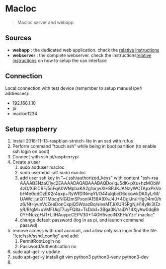 # Macloc

> Macloc server and webapp

## Sources

- **webapp** :
    the dedicated web application. check the [relative instructions](webapp/README.md)
- **webserver** :
    the complete webserver. check the instructions[relative instructions](webserver/README.md) on how to setup the can interface

## Connection

Local connection with test device (remember to setup manual ipv4 addresses):
- 192.168.1.10
- pi
- macloc1234

## Setup raspberry

1) Install 2018-11-13-raspbian-stretch-lite in an ssd with rufus
2) Perform command "touch ssh" while being in boot partition (to enable ssh login on boot)
3) Connect with ssh pi/raspberrypi
4) Create a user
    1) sudo adduser macloc
    2) sudo usermod -aG sudo macloc
    3) add user ssh key in "~/.ssh/authorized_keys" with content "ssh-rsa AAAAB3NzaC1yc2EAAAADAQABAAABAQDo/lqJ5dK+pXu+hzMObW4zD/XiElCRF/5nFqA0WMpbaKA2g1arjwXI+8RJKJANzyWCTApxPkVobH4e0qdOzEK2r4qxp+RyWfDINmpYI/O44ulqbcD6ocowkDAXyLrM/UAWciljutQ1TMbcqNlGI2mSPxonIA158A9XvJ4J+4CgIJn/iHlgO4m0/hz6/NtHyunVcZeaDonCxpjQ5WoazBq/slesMTJiXUR5RgNjH14ylkl3IZzyR/R/gM+uVMFUiqT7uyFQ8a+TsDdxl+3Bga3K//aiDY14XjyAw0dqBh0YHNuzgHJ1+LIIHAuypcCEPV30+T4GHfiveolNXFHuYzrf macloc"
    4) change default password (log in as pi, and launch command passwd)
5) remove access with root account, and allow only ssh login find the file "/etc/ssh/sshd_config" and add:
    1) PermitRootLogin no
    2) PasswordAuthentication no
6) sudo apt-get -y update
7) sudo apt-get -y install git vim python3 python3-venv python3-dev
8) 